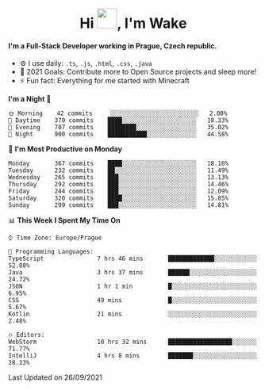 <h1 align="center">Hi <img src="https://raw.githubusercontent.com/MrWakeCZ/MrWakeCZ/master/Hi.gif" width="40px" />, I'm Wake</h1>

#### I'm a Full-Stack Developer working in Prague, Czech republic.
- ⚙️ I use daily: `.ts`, `.js`, `.html`, `.css`, `.java`
- 🥅 2021 Goals: Contribute more to Open Source projects and sleep more!
- ⚡ Fun fact: Everything for me started with Minecraft

<!--START_SECTION:waka-->
**I'm a Night 🦉** 

```text
🌞 Morning    42 commits     ░░░░░░░░░░░░░░░░░░░░░░░░░   2.08% 
🌆 Daytime    370 commits    ████░░░░░░░░░░░░░░░░░░░░░   18.33% 
🌃 Evening    707 commits    ████████░░░░░░░░░░░░░░░░░   35.02% 
🌙 Night      900 commits    ███████████░░░░░░░░░░░░░░   44.58%

```
📅 **I'm Most Productive on Monday** 

```text
Monday       367 commits    ████░░░░░░░░░░░░░░░░░░░░░   18.18% 
Tuesday      232 commits    ██░░░░░░░░░░░░░░░░░░░░░░░   11.49% 
Wednesday    265 commits    ███░░░░░░░░░░░░░░░░░░░░░░   13.13% 
Thursday     292 commits    ███░░░░░░░░░░░░░░░░░░░░░░   14.46% 
Friday       244 commits    ███░░░░░░░░░░░░░░░░░░░░░░   12.09% 
Saturday     320 commits    ████░░░░░░░░░░░░░░░░░░░░░   15.85% 
Sunday       299 commits    ███░░░░░░░░░░░░░░░░░░░░░░   14.81%

```


📊 **This Week I Spent My Time On** 

```text
⌚︎ Time Zone: Europe/Prague

💬 Programming Languages: 
TypeScript               7 hrs 46 mins       █████████████░░░░░░░░░░░░   52.88% 
Java                     3 hrs 37 mins       ██████░░░░░░░░░░░░░░░░░░░   24.72% 
JSON                     1 hr 1 min          █░░░░░░░░░░░░░░░░░░░░░░░░   6.95% 
CSS                      49 mins             █░░░░░░░░░░░░░░░░░░░░░░░░   5.67% 
Kotlin                   21 mins             ░░░░░░░░░░░░░░░░░░░░░░░░░   2.48%

🔥 Editors: 
WebStorm                 10 hrs 32 mins      ██████████████████░░░░░░░   71.77% 
IntelliJ                 4 hrs 8 mins        ███████░░░░░░░░░░░░░░░░░░   28.23%

```


 Last Updated on 26/09/2021
<!--END_SECTION:waka-->
